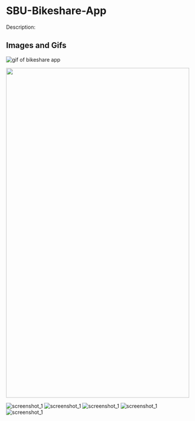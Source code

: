 # SBU-Bikeshare-App
Description: 


## Images and Gifs
![gif of bikeshare app](Bikeshare_app_recording.gif)

<img src = "https://github.com/JadeAnt/SBU-Bikeshare-App/blob/master/Bikeshare_app_recording.gif" width = "500" height = "900"> 

![screenshot_1]() ![screenshot_1]() ![screenshot_1]() ![screenshot_1]() ![screenshot_1]()

